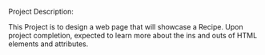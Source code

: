 Project Description:

This Project is to design a web page that will showcase a Recipe. Upon project completion, expected to learn more about the ins and outs of HTML elements and attributes.